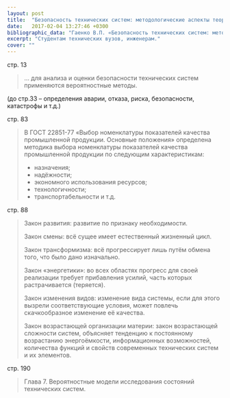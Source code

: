 ```yaml
---
layout: post
title:  "Безопасность технических систем: методологические аспекты теории, методы анализа и управления безопасностью"
date:   2017-02-04 13:27:46 +0300
bibliographic_data: "Гаенко В.П. «Безопасность технических систем: методологические аспекты теории, методы анализа и управления безопасностью». С-Пб.: СВЕН, 2014 г. – 366 с."
excerpt: "Студентам технических вузов, инженерам."
cover: ""
---
```


стр. 13

> … для анализа и оценки безопасности технических систем применяются вероятностные методы.

(до стр.33 – определения аварии, отказа, риска, безопасности, катастрофы и т.д.)

стр. 83

> В ГОСТ 22851-77 «Выбор номенклатуры показателей качества промышленной продукции. Основные положения» определена методика выбора номенклатуры показателей качества промышленной продукции по следующим характеристикам:
>
> - назначения;
> - надёжности;
> - экономного использования ресурсов;
> - технологичности;
> - транспортабельности и т.д.

стр. 88

> Закон развития: развитие по признаку необходимости.
>
> Закон смены: всё сущее имеет естественный жизненный цикл.
>
> Закон трансформизма: всё прогрессирует лишь путём обмена того, что было дано изначально.
>
> Закон «энергетики»: во всех областях прогресс для своей реализации требует прибавления усилий, часть которых растрачивается (теряется).
>
> Закон изменения видов: изменение вида системы, если для этого вызрели соответствующие условия, может повлечь скачкообразное изменение её качества.
>
> Закон возрастающей организации материи: закон возрастающей сложности систем, объясняет тенденцию к постоянному возрастанию энергоёмкости, информационных возможностей, количества функций и свойств современных технических систем и их элементов.

стр. 190

> Глава 7. Вероятностные модели исследования состояний технических систем.
